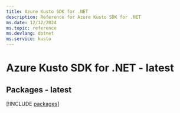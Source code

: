 ```yaml
---
title: Azure Kusto SDK for .NET
description: Reference for Azure Kusto SDK for .NET
ms.date: 12/12/2024
ms.topic: reference
ms.devlang: dotnet
ms.service: kusto
---
```

# Azure Kusto SDK for .NET - latest
## Packages - latest
[!INCLUDE [packages](kusto-index.md)]